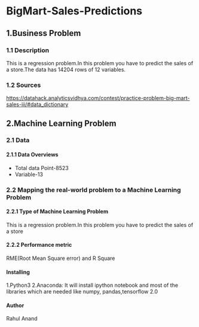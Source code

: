 # BigMart-Sales-Predictions
## 1.Business Problem
### 1.1 Description
This is a regression problem.In this problem you have to predict the sales of a store.The data has 14204 rows of 12 variables.

### 1.2 Sources
https://datahack.analyticsvidhya.com/contest/practice-problem-big-mart-sales-iii/#data_dictionary

## 2.Machine Learning Problem

### 2.1 Data
#### 2.1.1 Data Overviews

* Total data Point-8523</br>
* Variable-13</br>


### 2.2 Mapping the real-world problem to a Machine Learning Problem
#### 2.2.1 Type of Machine Learning Problem
This is a regression problem.In this problem you have to predict the sales of a store
#### 2.2.2 Performance metric
RME(Root Mean Square error) and R Square

#### Installing
1.Python3
2.Anaconda: It will install ipython notebook and most of the libraries which are needed like numpy, pandas,tensorflow 2.0

#### Author
Rahul Anand
